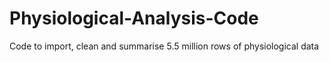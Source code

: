 # Physiological-Analysis-Code
Code to import, clean and summarise 5.5 million rows of physiological data
